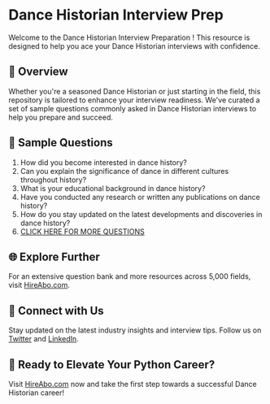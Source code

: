# Dance Historian Interview Prep

Welcome to the Dance Historian Interview Preparation ! This resource is designed to help you ace your Dance Historian interviews with confidence.

## 🚀 Overview

Whether you're a seasoned Dance Historian or just starting in the field, this repository is tailored to enhance your interview readiness. We've curated a set of sample questions commonly asked in Dance Historian interviews to help you prepare and succeed.

## 📝 Sample Questions

1. How did you become interested in dance history?
2. Can you explain the significance of dance in different cultures throughout history?
3. What is your educational background in dance history?
4. Have you conducted any research or written any publications on dance history?
5. How do you stay updated on the latest developments and discoveries in dance history?
6. [CLICK HERE FOR MORE QUESTIONS](https://hireabo.com/job/16_4_14/Dance%20Historian)

## 🌐 Explore Further

For an extensive question bank and more resources across 5,000 fields, visit [HireAbo.com](https://www.hireabo.com).

## 📱 Connect with Us

Stay updated on the latest industry insights and interview tips. Follow us on [Twitter](https://twitter.com/hireabo) and [LinkedIn](https://www.linkedin.com/in/hire-abo-3609972a8/).

## 🚀 Ready to Elevate Your Python Career?

Visit [HireAbo.com](https://www.hireabo.com) now and take the first step towards a successful Dance Historian career!